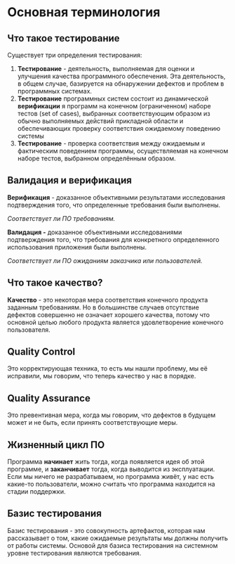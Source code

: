 # Основная терминология

## Что такое тестирование

Существует три определения тестирования:

1. **Тестирование** - деятельность, выполняемая для оценки и улучшения качества программного обеспечения. Эта деятельность, в общем случае, базируется на обнаружении дефектов и проблем в программных системах.
2. **Тестирование** программных систем состоит из динамической **верификации** я программ на конечном (ограниченном) наборе тестов (set of cases), выбранных соответствующим образом из обычно выполняемых действий прикладной области и обеспечивающих проверку соответствия ожидаемому поведению системы
3. **Тестирование** - проверка соответствия между ожидаемым и фактическим поведением программы, осуществляемая на конечном наборе тестов, выбранном определённым образом.

## Валидация и верификация

**Верификация** - доказанное объективными результатами исследования подтверждения того, что определенные требования были выполнены.

*Соответствует ли ПО требованиям.*

**Валидация -** доказанное объективными исследованиями подтверждения того, что требования для конкретного определенного использования приложения были выполнены.

*Соответствует ли ПО ожиданиям заказчика или пользователей.*

## Что такое качество?

**Качество** - это некоторая мера соответствия конечного продукта заданным требованиям. Но в большинстве случаев отсутствие дефектов совершенно не означает хорошего качества, потому что основной целью любого продукта является удовлетворение конечного пользователя.

## Quality Control

Это корректирующая техника, то есть мы нашли проблему, мы её исправили, мы говорим, что теперь качество у нас в порядке.

## Quality Assurance

Это превентивная мера, когда мы говорим, что дефектов в будущем может и не быть, если принять соответствующие меры.

## Жизненный цикл ПО

Программа **начинает** жить тогда, когда появляется идея об этой программе, и **заканчивает** тогда, когда выводится из эксплуатации. Если мы ничего не разрабатываем, но программа живёт, у нас есть какие-то пользователи, можно считать что программа находится на стадии поддержки.

## Базис тестирования

Базис тестирования - это совокупность артефактов, которая нам рассказывает о том, какие ожидаемые результаты мы должны получить от работы системы. Основой для базиса тестирования на системном уровне тестирования являются требования.
